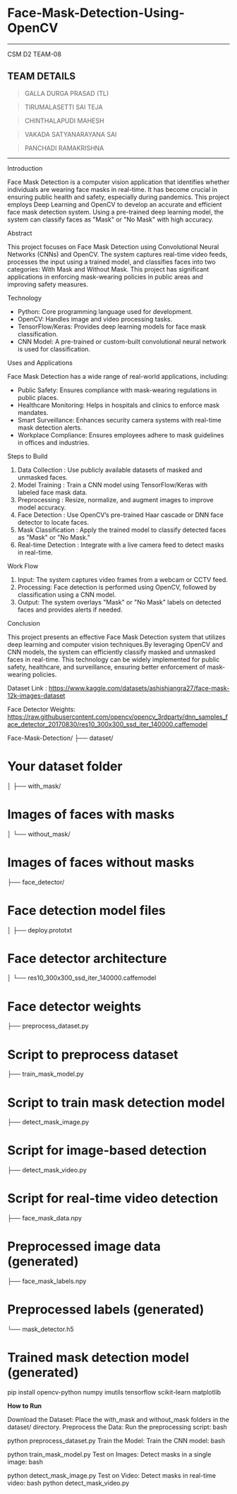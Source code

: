 # Face-Mask-Detection-Using-OpenCV
---------------------------------------------------------------------
CSM D2 TEAM-08

**TEAM DETAILS**
--------------------------------------------------------------------
> GALLA DURGA PRASAD (TL)

> TIRUMALASETTI SAI TEJA

> CHINTHALAPUDI MAHESH

> VAKADA SATYANARAYANA SAI

> PANCHADI RAMAKRISHNA

-------------------------------------------------------------------
Introduction

Face Mask Detection is a computer vision application that identifies whether individuals are wearing face masks in real-time. 
It has become crucial in ensuring public health and safety, especially during pandemics. 
This project employs  Deep Learning and OpenCV to develop an accurate and efficient face mask detection system.
Using a pre-trained deep learning model, the system can classify faces as "Mask" or "No Mask" with high accuracy.


Abstract

This project focuses on Face Mask Detection using Convolutional Neural Networks (CNNs) and OpenCV. 
The system captures real-time video feeds, processes the input using a trained model, and classifies faces into two categories: 
With Mask and Without Mask. 
This project has significant applications in enforcing mask-wearing policies in public areas and improving safety measures.


Technology

- Python: Core programming language used for development.
- OpenCV: Handles image and video processing tasks.
- TensorFlow/Keras: Provides deep learning models for face mask classification.
- CNN Model: A pre-trained or custom-built convolutional neural network is used for classification.


Uses and Applications

Face Mask Detection has a wide range of real-world applications, including:
- Public Safety: Ensures compliance with mask-wearing regulations in public places.
- Healthcare Monitoring: Helps in hospitals and clinics to enforce mask mandates.
- Smart Surveillance: Enhances security camera systems with real-time mask detection alerts.
- Workplace Compliance: Ensures employees adhere to mask guidelines in offices and industries.


Steps to Build

1. Data Collection : Use publicly available datasets of masked and unmasked faces.
2. Model Training : Train a CNN model using TensorFlow/Keras with labeled face mask data.
3. Preprocessing : Resize, normalize, and augment images to improve model accuracy.
4. Face Detection : Use OpenCV’s pre-trained Haar cascade or DNN face detector to locate faces.
5. Mask Classification : Apply the trained model to classify detected faces as "Mask" or "No Mask."
6. Real-time Detection : Integrate with a live camera feed to detect masks in real-time.


Work Flow

1. Input: The system captures video frames from a webcam or CCTV feed.
2. Processing: Face detection is performed using OpenCV, followed by classification using a CNN model.
3. Output: The system overlays "Mask" or "No Mask" labels on detected faces and provides alerts if needed.


Conclusion

This project presents an effective Face Mask Detection system that utilizes deep learning and computer vision techniques.By leveraging OpenCV and CNN models, the system can efficiently classify masked and unmasked faces in real-time. 
This technology can be widely implemented for public safety, healthcare, and surveillance, ensuring better enforcement of mask-wearing policies.



Dataset Link : https://www.kaggle.com/datasets/ashishjangra27/face-mask-12k-images-dataset


Face Detector Weights: https://raw.githubusercontent.com/opencv/opencv_3rdparty/dnn_samples_face_detector_20170830/res10_300x300_ssd_iter_140000.caffemodel

Face-Mask-Detection/
├── dataset/  
# Your dataset folder
│   ├── with_mask/   
# Images of faces with masks
│   └── without_mask/  
# Images of faces without masks
├── face_detector/      
# Face detection model files
│   ├── deploy.prototxt      
# Face detector architecture
│   └── res10_300x300_ssd_iter_140000.caffemodel
# Face detector weights
├── preprocess_dataset.py    
# Script to preprocess dataset
├── train_mask_model.py         
# Script to train mask detection model
├── detect_mask_image.py        
# Script for image-based detection
├── detect_mask_video.py   
# Script for real-time video detection
├── face_mask_data.npy          
# Preprocessed image data (generated)
├── face_mask_labels.npy       
# Preprocessed labels (generated)
└── mask_detector.h5             
# Trained mask detection model (generated)



pip install opencv-python numpy imutils tensorflow scikit-learn matplotlib

**How to Run**

Download the Dataset: Place the with_mask and without_mask folders in the dataset/ directory.
Preprocess the Data: Run the preprocessing script:
bash

python preprocess_dataset.py
Train the Model: Train the CNN model:
bash

python train_mask_model.py
Test on Images: Detect masks in a single image:
bash

python detect_mask_image.py
Test on Video: Detect masks in real-time video:
bash
python detect_mask_video.py
